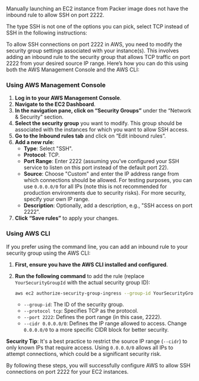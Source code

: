 Manually launching an EC2 instance from Packer image does not have the inbound rule to allow SSH on port 2222.

The type SSH is not one of the options you can pick, select TCP instead of SSH in the following instructions:

To allow SSH connections on port 2222 in AWS, you need to modify the security group settings associated with your instance(s). This involves adding an inbound rule to the security group that allows TCP traffic on port 2222 from your desired source IP range. Here’s how you can do this using both the AWS Management Console and the AWS CLI:

### Using AWS Management Console

1. **Log in to your AWS Management Console**.
2. **Navigate to the EC2 Dashboard**.
3. **In the navigation pane, click on “Security Groups”** under the “Network & Security” section.
4. **Select the security group** you want to modify. This group should be associated with the instances for which you want to allow SSH access.
5. **Go to the Inbound rules tab** and click on “Edit inbound rules”.
6. **Add a new rule**:
   - **Type**: Select "SSH".
   - **Protocol**: TCP.
   - **Port Range**: Enter 2222 (assuming you’ve configured your SSH service to listen on this port instead of the default port 22).
   - **Source**: Choose "Custom" and enter the IP address range from which connections should be allowed. For testing purposes, you can use `0.0.0.0/0` for all IPs (note this is not recommended for production environments due to security risks). For more security, specify your own IP range.
   - **Description**: Optionally, add a description, e.g., "SSH access on port 2222".
7. **Click “Save rules”** to apply your changes.

### Using AWS CLI

If you prefer using the command line, you can add an inbound rule to your security group using the AWS CLI:

1. **First, ensure you have the AWS CLI installed and configured**.
2. **Run the following command** to add the rule (replace `YourSecurityGroupId` with the actual security group ID):

   ```bash
   aws ec2 authorize-security-group-ingress --group-id YourSecurityGroupId --protocol tcp --port 2222 --cidr 0.0.0.0/0 --output text
   ```

   - `--group-id`: The ID of the security group.
   - `--protocol tcp`: Specifies TCP as the protocol.
   - `--port 2222`: Defines the port range (in this case, 2222).
   - `--cidr 0.0.0.0/0`: Defines the IP range allowed to access. Change `0.0.0.0/0` to a more specific CIDR block for better security.

**Security Tip**: It's a best practice to restrict the source IP range (`--cidr`) to only known IPs that require access. Using `0.0.0.0/0` allows all IPs to attempt connections, which could be a significant security risk.

By following these steps, you will successfully configure AWS to allow SSH connections on port 2222 for your EC2 instances.